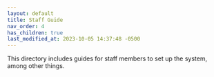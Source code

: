 ```yaml
---
layout: default
title: Staff Guide
nav_order: 4
has_children: true
last_modified_at: 2023-10-05 14:37:48 -0500
---
```

 
This directory includes guides for staff members to set up the system, among other things.